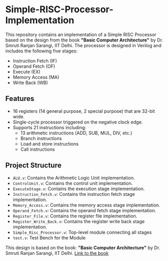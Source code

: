 # Simple-RISC-Processor-Implementation
This repository contains an implementation of a Simple RISC Processor based on the design from the book **"Basic Computer Architecture"** by Dr. Smruti Ranjan Sarangi, IIT Delhi. The processor is designed in Verilog and includes the following five stages:
- Instruction Fetch (IF)
- Operand Fetch (OF)
- Execute (EX)
- Memory Access (MA)
- Write Back (WB)

## Features
- 16 registers (14 general purpose, 2 special purpose) that are 32-bit wide.
- Single-cycle processor triggered on the negative clock edge.
- Supports 21 instructions including:
  - 13 arithmetic instructions (ADD, SUB, MUL, DIV, etc.)
  - Branch instructions
  - Load and store instructions
  - Call instructions

## Project Structure
- `ALU.v`: Contains the Arithmetic Logic Unit implementation.
- `ControlUnit.v`: Contains the control unit implementation.
- `ExecuteStage.v`: Contains the execution stage implementation.
- `Instruction_Fetch.v`: Contains the instruction fetch stage implementation.
- `Memory_Access.v`: Contains the memory access stage implementation.
- `Operand_Fetch.v`: Contains the operand fetch stage implementation.
- `Register_File.v`: Contains the register file implementation.
- `Register_Write_Back.v`: Contains the register write back stage implementation.
- `Simple_Risc_Processor.v`: Top-level module connecting all stages
- `test.v`: Test Bench for the Module

This design is based on the book:
**"Basic Computer Architecture"** by Dr. Smruti Ranjan Sarangi, IIT Delhi. [Link to the book](https://www.cse.iitd.ac.in/~srsarangi/archbooksoft.html)
